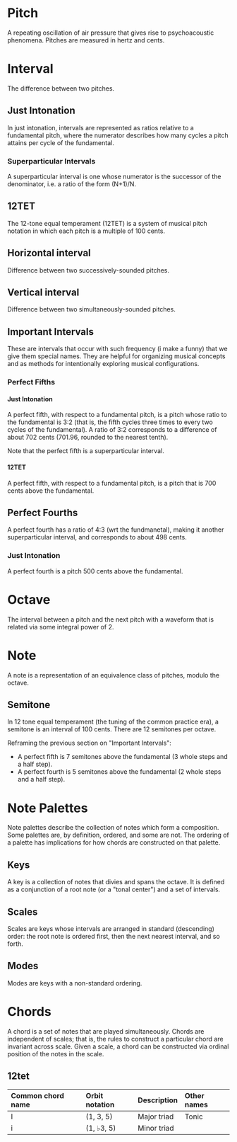 # Pitch

A repeating oscillation of air pressure that gives rise to psychoacoustic phenomena. Pitches are measured in hertz and cents.

# Interval

The difference between two pitches.

## Just Intonation

In just intonation, intervals are represented as ratios relative to a fundamental pitch, where the numerator describes how many cycles a pitch attains per cycle of the fundamental.

### Superparticular Intervals

A superparticular interval is one whose numerator is the successor of the denominator, i.e. a ratio of the form (N+1)/N.

## 12TET

The 12-tone equal temperament (12TET) is a system of musical pitch notation in which each pitch is a multiple of 100 cents. 

## Horizontal interval

Difference between two successively-sounded pitches.

## Vertical interval

Difference between two simultaneously-sounded pitches.

## Important Intervals

These are intervals that occur with such frequency (i make a funny) that we give them special names. They are helpful for organizing musical concepts and as methods for intentionally exploring musical configurations.

### Perfect Fifths

#### Just Intonation

A perfect fifth, with respect to a fundamental pitch, is a pitch whose ratio to the fundamental is 3:2 (that is, the fifth cycles three times to every two cycles of the fundamental). A ratio of 3:2 corresponds to a difference of about 702 cents (701.96, rounded to the nearest tenth). 

Note that the perfect fifth is a superparticular interval.

#### 12TET

A perfect fifth, with respect to a fundamental pitch, is a pitch that is 700 cents above the fundamental.

## Perfect Fourths

A perfect fourth has a ratio of 4:3 (wrt the fundmanetal), making it another superparticular interval, and corresponds to about 498 cents.

### Just Intonation

A perfect fourth is a pitch 500 cents above the fundamental.

# Octave

The interval between a pitch and the next pitch with a waveform that is related via some integral power of 2.

# Note

A note is a representation of an equivalence class of pitches, modulo the octave.

## Semitone

In 12 tone equal temperament (the tuning of the common practice era), a semitone is an interval of 100 cents. There are 12 semitones per octave. 

Reframing the previous section on "Important Intervals":

- A perfect fifth is 7 semitones above the fundamental (3 whole steps and a half step).
- A perfect fourth is 5 semitones above the fundamental (2 whole steps and a half step).

# Note Palettes

Note palettes describe the collection of notes which form a composition. Some palettes are, by definition, ordered, and some are not. The ordering of a palette has implications for how chords are constructed on that palette.

## Keys

A key is a collection of notes that divies and spans the octave. It is defined as a conjunction of a root note (or a "tonal center") and a set of intervals.

## Scales 

Scales are keys whose intervals are arranged in standard (descending) order: the root note is ordered first, then the next nearest interval, and so forth.

## Modes

Modes are keys with a non-standard ordering.

# Chords

A chord is a set of notes that are played simultaneously. Chords are independent of scales; that is, the rules to construct a particular chord are invariant across scale. Given a scale, a chord can be constructed via ordinal position of the notes in the scale.

## 12tet

| Common chord name | Orbit notation | Description  | Other names |
|:--                |:--             |:--           |:--          |
| I                 | (1, 3, 5)      | Major triad  | Tonic       |
| i                 | (1, ♭3, 5)     | Minor triad  |             |
